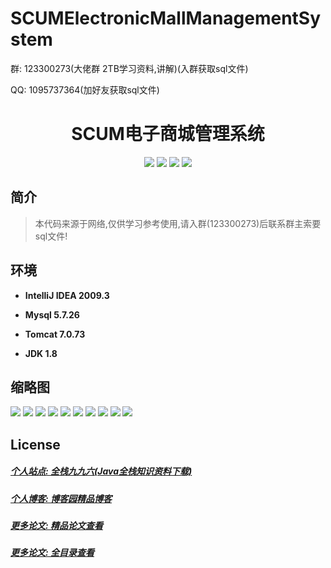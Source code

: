 
# SCUMElectronicMallManagementSystem

<p>群: 123300273(大佬群 2TB学习资料,讲解)(入群获取sql文件)</p>
<p>QQ: 1095737364(加好友获取sql文件)</p>

<p><h1 align="center">SCUM电子商城管理系统</h1></p>


<p align="center">
	<img src="https://img.shields.io/badge/jdk-1.8-orange.svg"/>
    <img src="https://img.shields.io/badge/spring-5.x-lightgrey.svg"/>
    <img src="https://img.shields.io/badge/springmvc-3.x-blue.svg"/>
    <img src="https://img.shields.io/badge/mybatis-3.x-yellow.svg"/>
</p>

## 简介


> 本代码来源于网络,仅供学习参考使用,请入群(123300273)后联系群主索要sql文件!



## 环境

- <b>IntelliJ IDEA 2009.3</b>

- <b>Mysql 5.7.26</b>

- <b>Tomcat 7.0.73</b>

- <b>JDK 1.8</b>




## 缩略图

![](https://img2020.cnblogs.com/blog/588112/202201/588112-20220110210014461-1642594888.png)
![](https://img2020.cnblogs.com/blog/588112/202201/588112-20220110210019962-1622409050.png)
![](https://img2020.cnblogs.com/blog/588112/202201/588112-20220110210025613-458693106.png)
![](https://img2020.cnblogs.com/blog/588112/202201/588112-20220110210030763-1470202597.png)
![](https://img2020.cnblogs.com/blog/588112/202201/588112-20220110210036060-405460069.png)
![](https://img2020.cnblogs.com/blog/588112/202201/588112-20220110210042215-1341984663.png)
![](https://img2020.cnblogs.com/blog/588112/202201/588112-20220110210048139-1308770240.png)
![](https://img2020.cnblogs.com/blog/588112/202201/588112-20220110210059837-623136389.png)
![](https://img2020.cnblogs.com/blog/588112/202201/588112-20220110210105541-274713820.png)
![](https://img2020.cnblogs.com/blog/588112/202201/588112-20220110210112720-1444043817.png)




## License

##### [个人站点: 全栈九九六(Java全栈知识资料下载)](https://www.blog996.com/)
##### [个人博客: 博客园精品博客](https://www.cnblogs.com/yysbolg/)
##### [更多论文: 精品论文查看](https://www.cnblogs.com/yysbolg/category/1886262.html)
##### [更多论文: 全目录查看](https://www.blog996.com/md/2021-09-22-1632317852192.html)


